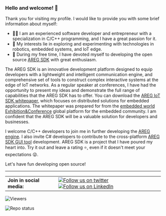 ### Hello and welcome! 👋

Thank you for visiting my profile. I would like to provide you with some brief information about myself:
- 👨‍💻 I am an experienced software developer and entrepreneur with a specialization in C/C++ programming, and I have a great passion for it.
- 👀 My interests lie in exploring and experimenting with technologies in robotics, embedded systems, and IoT edge.
- 🚀 During my free time, I have devoted myself to developing the open source [AREG SDK](https://github.com/aregtech/areg-sdk) with great enthusiasm.

The AREG SDK is an innovative development platform designed to equip developers with a lightweight and intelligent communication engine, and comprehensive set of tools to construct complex interactive systems at the edge of IoT networks. As a regular speaker at conferences, I have had the opportunity to present my ideas and demonstrate the full range of capabilities that the AREG SDK has to offer. You can download the [AREG IoT SDK whitepaper](https://github.com/aregtech/aregtech/blob/main/docs/areg-sdk-distributed-services-whitepaper.pdf), which focuses on distributed solutions for embedded applications. The whitepaper was prepared for from the [embedded world Exhibition&Conference](https://www.embedded-world.de/) global platform for the embedded community. I am confident that the AREG SDK will be a valuable solution for developers and businesses.

I welcome C/C++ developers to join me in further developing the [AREG engine](https://github.com/aregtech/areg-sdk). I also invite C# developers to contribute to the cross-platform [AREG SDK GUI tool](https://github.com/aregtech/areg-sdk-tools) development. AREG SDK is a project that I have poured my heart into. Try it out and leave a rating ⭐, even if it doesn't meet your expectations 😜.

Let's have fun developing open source!

---

<table>
  <tr>
    <td><strong>Join in social media:</strong></td>
    <td><a href="https://twitter.com/intent/follow?screen_name=aregtech"><img src="https://img.shields.io/twitter/follow/aregtech.svg?style=social" alt="Follow us on twitter"/></a> &nbsp; <a href="https://www.linkedin.com/company/aregtech/"><img src="https://img.shields.io/badge/LinkedIn-Aregtech-blue?style=flat&logo=linkedin&logoColor=b0c0c0&labelColor=363D44" alt="Follow us on LinkedIn"/></a></td>
  </tr>
</table>
<img src="https://gpvc.arturio.dev/aregtech" alt="Viewers"/> &nbsp; <!-- img src="https://img.shields.io/github/downloads/aregtech/areg-sdk/total.svg"/ -->

![Repo status](https://github-readme-stats.vercel.app/api?username=aregtech&theme=blue-green)
